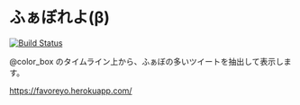 # ふぁぼれよ(β)

[![Build Status](https://travis-ci.org/colorbox/favoreyo.svg?branch=master)](https://travis-ci.org/colorbox/favoreyo)

@color_box のタイムライン上から、ふぁぼの多いツイートを抽出して表示します。

https://favoreyo.herokuapp.com/